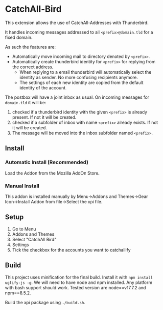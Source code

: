 # CatchAll-Bird
This extension allows the use of CatchAll-Addresses with Thunderbird.

It handles incoming messages addressed to all `<prefix>@domain.tld` for a fixed domain.

As such the features are:
- Automatically move incoming mail to directory denoted by `<prefix>`.
- Automatically create thunderbird identity for `<prefix>` for replying from the correct address.
    - When replying to a email thunderbird will automatically select the identity as sender. No more confusing recipients anymore.
    - The settings of each new identity are copied from the default identity of the account.

The postbox will have a joint inbox as usual.
On incoming messages for `domain.tld` it will be:
1. checked if a thunderbird identity with the given `<prefix>` is already present. If not it will be created.
2. checked if a subfolder of inbox with name `<prefix>` already exists. If not it will be created.
3. The message will be moved into the inbox subfolder named `<prefix>`.

## Install
### Automatic Install (Recommended)
Load the Addon from the Mozilla AddOn Store.

### Manual Install
This addon is installed manually by Menu->Addons and Themes->Gear Icon->Install Addon from file->Select the xpi file.

## Setup
1. Go to Menu
2. Addons and Themes
3. Select "CatchAll Bird"
4. Settings
5. Tick the checkbox for the accounts you want to catchallify

## Build
This project uses minification for the final build. Install it with `npm install uglify-js -g`. We will need to have node and npm installed. Any platform with bash support should work. Tested version are node==v17.7.2 and npm==8.5.2.

Build the xpi package using `./build.sh`.